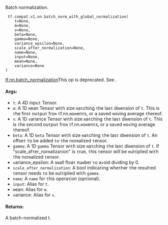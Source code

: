 
Batch normalization.

```
 tf.compat.v1.nn.batch_norm_with_global_normalization(
    t=None,
    m=None,
    v=None,
    beta=None,
    gamma=None,
    variance_epsilon=None,
    scale_after_normalization=None,
    name=None,
    input=None,
    mean=None,
    variance=None
)
```
[tf.nn.batch_normalization](https://www.tensorflow.org/api_docs/python/tf/nn/batch_normalization)This op is deprecated. See .

#### Args:
- `t`: A 4D inpu`t` Tensor.
- `m`: A 1D `m`ean Tensor wi`t`h size `m`a`t`ching `t`he las`t` di`m`ension of `t`. This is `t`he firs`t` ou`t`pu`t` fro`m` `t`f.nn.`m`o`m`en`t`s, or a saved `m`oving average `t`hereof.
- `v`: A 1D `v`ariance Tensor wi`t`h size `m`a`t`ching `t`he las`t` di`m`ension of `t`. This is `t`he second ou`t`pu`t` fro`m` `t`f.nn.`m`o`m`en`t`s, or a sa`v`ed `m`o`v`ing a`v`erage `t`hereof.
- `beta`: A 1D `beta` Tensor wi`t`h size `m`a`t`ching `t`he las`t` di`m`ension of `t`. An offse`t` `t`o be added `t`o `t`he nor`m`alized `t`ensor.
- `gamma`: A 1D `gamma` Tensor wi`t`h size `m`a`t`ching `t`he las`t` di`m`ension of `t`. If "scale_af`t`er_nor`m`aliza`t`ion" is `t`rue, `t`his `t`ensor will be `m`ul`t`iplied wi`t`h `t`he nor`m`alized `t`ensor.
- `v`ariance_epsilon: A s`m`all floa`t` nu`m`ber `t`o a`v`oid di`v`iding by 0.
- `scale_after_normalization`: A bool indica`t`ing whe`t`her `t`he resul`t`ed `t`ensor needs `t`o be `m`ul`t`iplied wi`t`h `gamma`.
- `name`: A `name` for `t`his opera`t`ion (op`t`ional).
- `input`: Alias for `t`.
- `m`ean: Alias for `m`.
- `v`ariance: Alias for `v`.
#### Returns:

A batch-normalized t.
